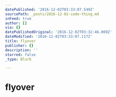```yaml
---
datePublished: '2016-12-02T03:33:07.549Z'
sourcePath: _posts/2016-12-02-code-thing.md
inFeed: true
author: []
via: {}
datePublishedOriginal: '2016-12-02T03:32:46.069Z'
dateModified: '2016-12-02T03:33:07.117Z'
title: flyover
publisher: {}
description: ''
starred: false
_type: Blurb

---
```

# flyover